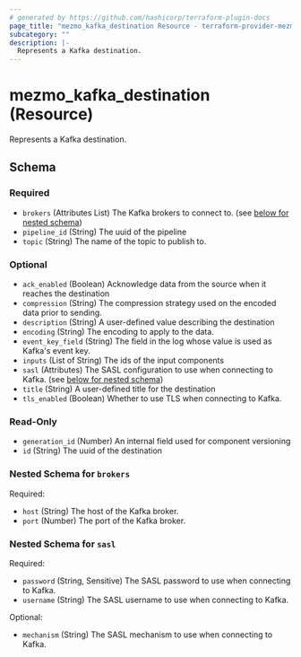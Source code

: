 ```yaml
---
# generated by https://github.com/hashicorp/terraform-plugin-docs
page_title: "mezmo_kafka_destination Resource - terraform-provider-mezmo"
subcategory: ""
description: |-
  Represents a Kafka destination.
---
```


# mezmo_kafka_destination (Resource)

Represents a Kafka destination.



<!-- schema generated by tfplugindocs -->
## Schema

### Required

- `brokers` (Attributes List) The Kafka brokers to connect to. (see [below for nested schema](#nestedatt--brokers))
- `pipeline_id` (String) The uuid of the pipeline
- `topic` (String) The name of the topic to publish to.

### Optional

- `ack_enabled` (Boolean) Acknowledge data from the source when it reaches the destination
- `compression` (String) The compression strategy used on the encoded data prior to sending.
- `description` (String) A user-defined value describing the destination
- `encoding` (String) The encoding to apply to the data.
- `event_key_field` (String) The field in the log whose value is used as Kafka's event key.
- `inputs` (List of String) The ids of the input components
- `sasl` (Attributes) The SASL configuration to use when connecting to Kafka. (see [below for nested schema](#nestedatt--sasl))
- `title` (String) A user-defined title for the destination
- `tls_enabled` (Boolean) Whether to use TLS when connecting to Kafka.

### Read-Only

- `generation_id` (Number) An internal field used for component versioning
- `id` (String) The uuid of the destination

<a id="nestedatt--brokers"></a>
### Nested Schema for `brokers`

Required:

- `host` (String) The host of the Kafka broker.
- `port` (Number) The port of the Kafka broker.


<a id="nestedatt--sasl"></a>
### Nested Schema for `sasl`

Required:

- `password` (String, Sensitive) The SASL password to use when connecting to Kafka.
- `username` (String) The SASL username to use when connecting to Kafka.

Optional:

- `mechanism` (String) The SASL mechanism to use when connecting to Kafka.



